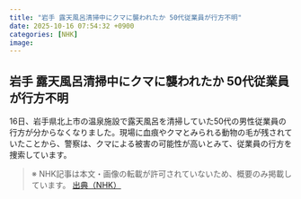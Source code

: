 ```yaml
---
title: "岩手 露天風呂清掃中にクマに襲われたか 50代従業員が行方不明"
date: 2025-10-16 07:54:32 +0900
categories: [NHK]
image: 
---
```

## 岩手 露天風呂清掃中にクマに襲われたか 50代従業員が行方不明

16日、岩手県北上市の温泉施設で露天風呂を清掃していた50代の男性従業員の行方が分からなくなりました。現場に血痕やクマとみられる動物の毛が残されていたことから、警察は、クマによる被害の可能性が高いとみて、従業員の行方を捜索しています。

> ※ NHK記事は本文・画像の転載が許可されていないため、概要のみ掲載しています。
[出典（NHK）](http://www3.nhk.or.jp/news/html/20251016/k10014951201000.html)
